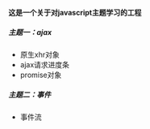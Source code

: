 #### 这是一个关于对javascript主题学习的工程

##### 主题一：ajax
+ 原生xhr对象
+ ajax请求进度条
+ promise对象

##### 主题二：事件
+ 事件流
